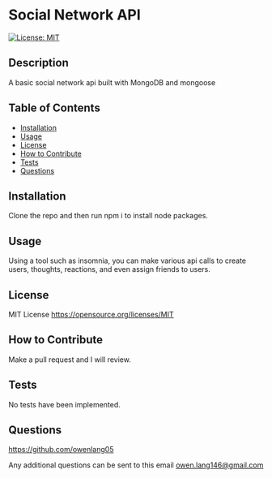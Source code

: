 # Social Network API
[![License: MIT](https://img.shields.io/badge/License-MIT-yellow.svg)](https://opensource.org/licenses/MIT)

## Description

A basic social network api built with MongoDB and mongoose

## Table of Contents

- [Installation](#installation)
- [Usage](#usage)
- [License](#license)
- [How to Contribute](#how)
- [Tests](#tests)
- [Questions](#questions)

## Installation

Clone the repo and then run npm i to install node packages.

## Usage

Using a tool such as insomnia, you can make various api calls to  create users, thoughts, reactions, and even assign friends to users.

## License 

MIT License
https://opensource.org/licenses/MIT

## How to Contribute

Make a pull request and I will review.

## Tests

No tests have been implemented.

## Questions

https://github.com/owenlang05

Any additional questions can be sent to this email owen.lang146@gmail.com

